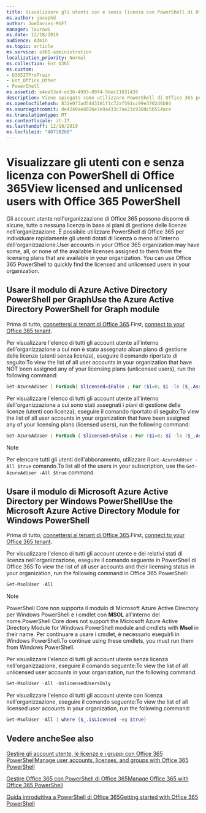 ```yaml
---
title: Visualizzare gli utenti con e senza licenza con PowerShell di Office 365
ms.author: josephd
author: JoeDavies-MSFT
manager: laurawi
ms.date: 12/18/2019
audience: Admin
ms.topic: article
ms.service: o365-administration
localization_priority: Normal
ms.collection: Ent_O365
ms.custom:
- O365ITProTrain
- Ent_Office_Other
- PowerShell
ms.assetid: e4ee53ed-ed36-4993-89f4-5bec11031435
description: Viene spiegato come utilizzare PowerShell di Office 365 per visualizzare gli account utente con e senza licenza.
ms.openlocfilehash: 832e073ad5443181f1c72af591cc99e3702d6b84
ms.sourcegitcommit: de4240ae8026e3e9a433c7ae23c938dc5b514ace
ms.translationtype: MT
ms.contentlocale: it-IT
ms.lasthandoff: 12/18/2019
ms.locfileid: "40738268"
---
```

# <a name="view-licensed-and-unlicensed-users-with-office-365-powershell"></a><span data-ttu-id="e820a-103">Visualizzare gli utenti con e senza licenza con PowerShell di Office 365</span><span class="sxs-lookup"><span data-stu-id="e820a-103">View licensed and unlicensed users with Office 365 PowerShell</span></span>

<span data-ttu-id="e820a-p101">Gli account utente nell'organizzazione di Office 365 possono disporre di alcune, tutte o nessuna licenza in base ai piani di gestione delle licenze nell'organizzazione. È possibile utilizzare PowerShell di Office 365 per individuare rapidamente gli utenti dotati di licenza o meno all'interno dell'organizzazione.</span><span class="sxs-lookup"><span data-stu-id="e820a-p101">User accounts in your Office 365 organization may have some, all, or none of the available licenses assigned to them from the licensing plans that are available in your organization. You can use Office 365 PowerShell to quickly find the licensed and unlicensed users in your organization.</span></span>

## <a name="use-the-azure-active-directory-powershell-for-graph-module"></a><span data-ttu-id="e820a-106">Usare il modulo di Azure Active Directory PowerShell per Graph</span><span class="sxs-lookup"><span data-stu-id="e820a-106">Use the Azure Active Directory PowerShell for Graph module</span></span>

<span data-ttu-id="e820a-107">Prima di tutto, [connettersi al tenant di Office 365](connect-to-office-365-powershell.md#connect-with-the-azure-active-directory-powershell-for-graph-module).</span><span class="sxs-lookup"><span data-stu-id="e820a-107">First, [connect to your Office 365 tenant](connect-to-office-365-powershell.md#connect-with-the-azure-active-directory-powershell-for-graph-module).</span></span>
 
<span data-ttu-id="e820a-108">Per visualizzare l'elenco di tutti gli account utente all'interno dell'organizzazione a cui non è stato assegnato alcun piano di gestione delle licenze (utenti senza licenza), eseguire il comando riportato di seguito:</span><span class="sxs-lookup"><span data-stu-id="e820a-108">To view the list of all user accounts in your organization that have NOT been assigned any of your licensing plans (unlicensed users), run the following command:</span></span>
  
```powershell
Get-AzureAdUser | ForEach{ $licensed=$False ; For ($i=0; $i -le ($_.AssignedLicenses | Measure).Count ; $i++) { If( [string]::IsNullOrEmpty(  $_.AssignedLicenses[$i].SkuId ) -ne $True) { $licensed=$true } } ; If( $licensed -eq $false) { Write-Host $_.UserPrincipalName} }
```

<span data-ttu-id="e820a-109">Per visualizzare l'elenco di tutti gli account utente all'interno dell'organizzazione a cui sono stati assegnati i piani di gestione delle licenze (utenti con licenza), eseguire il comando riportato di seguito:</span><span class="sxs-lookup"><span data-stu-id="e820a-109">To view the list of all user accounts in your organization that have been assigned any of your licensing plans (licensed users), run the following command:</span></span>
  
```powershell
Get-AzureAdUser | ForEach { $licensed=$False ; For ($i=0; $i -le ($_.AssignedLicenses | Measure).Count ; $i++) { If( [string]::IsNullOrEmpty(  $_.AssignedLicenses[$i].SkuId ) -ne $True) { $licensed=$true } } ; If( $licensed -eq $true) { Write-Host $_.UserPrincipalName} }
```

>[!Note]
><span data-ttu-id="e820a-110">Per elencare tutti gli utenti dell'abbonamento, utilizzare il `Get-AzureAdUser -All $true` comando.</span><span class="sxs-lookup"><span data-stu-id="e820a-110">To list all of the users in your subscription, use the `Get-AzureAdUser -All $true` command.</span></span>
>

## <a name="use-the-microsoft-azure-active-directory-module-for-windows-powershell"></a><span data-ttu-id="e820a-111">Usare il modulo di Microsoft Azure Active Directory per Windows PowerShell</span><span class="sxs-lookup"><span data-stu-id="e820a-111">Use the Microsoft Azure Active Directory Module for Windows PowerShell</span></span>

<span data-ttu-id="e820a-112">Prima di tutto, [connettersi al tenant di Office 365](connect-to-office-365-powershell.md#connect-with-the-microsoft-azure-active-directory-module-for-windows-powershell).</span><span class="sxs-lookup"><span data-stu-id="e820a-112">First, [connect to your Office 365 tenant](connect-to-office-365-powershell.md#connect-with-the-microsoft-azure-active-directory-module-for-windows-powershell).</span></span>

<span data-ttu-id="e820a-113">Per visualizzare l'elenco di tutti gli account utente e dei relativi stati di licenza nell'organizzazione, eseguire il comando seguente in PowerShell di Office 365:</span><span class="sxs-lookup"><span data-stu-id="e820a-113">To view the list of all user accounts and their licensing status in your organization, run the following command in Office 365 PowerShell:</span></span>
  
```powershell
Get-MsolUser -All
```

>[!Note]
><span data-ttu-id="e820a-114">PowerShell Core non supporta il modulo di Microsoft Azure Active Directory per Windows PowerShell e i cmdlet con **MSOL** all'interno del nome.</span><span class="sxs-lookup"><span data-stu-id="e820a-114">PowerShell Core does not support the Microsoft Azure Active Directory Module for Windows PowerShell module and cmdlets with **Msol** in their name.</span></span> <span data-ttu-id="e820a-115">Per continuare a usare i cmdlet, è necessario eseguirli in Windows PowerShell.</span><span class="sxs-lookup"><span data-stu-id="e820a-115">To continue using these cmdlets, you must run them from Windows PowerShell.</span></span>
>

<span data-ttu-id="e820a-116">Per visualizzare l'elenco di tutti gli account utente senza licenza nell'organizzazione, eseguire il comando seguente:</span><span class="sxs-lookup"><span data-stu-id="e820a-116">To view the list of all unlicensed user accounts in your organization, run the following command:</span></span>
  
```powershell
Get-MsolUser -All -UnlicensedUsersOnly
```

<span data-ttu-id="e820a-117">Per visualizzare l'elenco di tutti gli account utente con licenza nell'organizzazione, eseguire il comando seguente:</span><span class="sxs-lookup"><span data-stu-id="e820a-117">To view the list of all licensed user accounts in your organization, run the following command:</span></span>
  
```powershell
Get-MsolUser -All | where {$_.isLicensed -eq $true}
```

## <a name="see-also"></a><span data-ttu-id="e820a-118">Vedere anche</span><span class="sxs-lookup"><span data-stu-id="e820a-118">See also</span></span>

[<span data-ttu-id="e820a-119">Gestire gli account utente, le licenze e i gruppi con Office 365 PowerShell</span><span class="sxs-lookup"><span data-stu-id="e820a-119">Manage user accounts, licenses, and groups with Office 365 PowerShell</span></span>](manage-user-accounts-and-licenses-with-office-365-powershell.md)
  
[<span data-ttu-id="e820a-120">Gestire Office 365 con PowerShell di Office 365</span><span class="sxs-lookup"><span data-stu-id="e820a-120">Manage Office 365 with Office 365 PowerShell</span></span>](manage-office-365-with-office-365-powershell.md)
  
[<span data-ttu-id="e820a-121">Guida introduttiva a PowerShell di Office 365</span><span class="sxs-lookup"><span data-stu-id="e820a-121">Getting started with Office 365 PowerShell</span></span>](getting-started-with-office-365-powershell.md)
